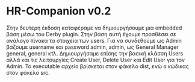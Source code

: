 # HR-Companion v0.2
Στην δευτερη έκδοση καταφέραμε να δημιουργήσουμε μια embedded βάση μέσω του Derby plugin. Στην βάση αυτή έχουμε προσθέσει σε ανάλογο πίνακα τα στοιχεία των users. Για να συνδεθούμε ως Admin βάζουμε username και password admin, admin, ως General Manager general, general κτλ. Δημιουργήσαμε επίσης την βασική κλάσση Users αλλά και τις λειτουργίες Create User, Delete User και Edit User για τον Admin. Το executable αρχείο βρίσκεται στον φάκελο dist, ενώ ο κώδικας στον φάκελο src.
